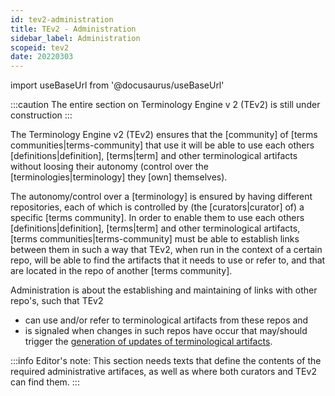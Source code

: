 ```yaml
---
id: tev2-administration
title: TEv2 - Administration
sidebar_label: Administration
scopeid: tev2
date: 20220303
---
```


import useBaseUrl from '@docusaurus/useBaseUrl'

:::caution
The entire section on Terminology Engine v 2 (TEv2) is still under construction
:::

The Terminology Engine v2 (TEv2) ensures that the [community] of [terms communities|terms-community] that use it will be able to use each others [definitions|definition], [terms|term] and other terminological artifacts without loosing their autonomy (control over the [terminologies|terminology] they [own] themselves).

The autonomy/control over a [terminology] is ensured by having different repositories, each of which is controlled by (the [curators|curator] of) a specific [terms community]. In order to enable them to use each others [definitions|definition], [terms|term] and other terminological artifacts, [terms communities|terms-community] must be able to establish links between them in such a way that TEv2, when run in the context of a certain repo, will be able to find the artifacts that it needs to use or refer to, and that are located in the repo of another [terms community].

Administration is about the establishing and maintaining of links with other repo's, such that TEv2
- can use and/or refer to terminological artifacts from these repos and
- is signaled when changes in such repos have occur that may/should trigger the [generation of updates of terminological artifacts](tev2-artifact-generation).

:::info Editor's note:
This section needs texts that define the contents of the required administrative artifaces, as well as where both curators and TEv2 can find them.
:::